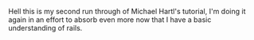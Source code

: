 Hell this is my second run through of Michael Hartl's tutorial, I'm doing it again in an effort to absorb even more now that I have a basic understanding of rails.